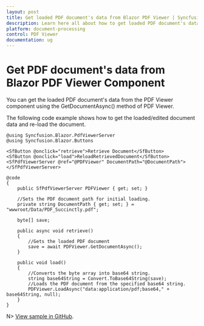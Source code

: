 ```yaml
---
layout: post
title: Get loaded PDF document's data from Blazor PDF Viewer | Syncfusion
description: Learn here all about how to get loaded PDF document's data in Syncfusion Blazor PDF Viewer component and more.
platform: document-processing
control: PDF Viewer
documentation: ug
---
```


# Get PDF document's data from Blazor PDF Viewer Component

You can get the loaded PDF document's data from the PDF Viewer component using the GetDocumentAsync() method of PDF Viewer. 

The following code example shows how to get the loaded/edited document data and re-load the document.

```cshtml
@using Syncfusion.Blazor.PdfViewerServer
@using Syncfusion.Blazor.Buttons

<SfButton @onclick="retrieve">Retrieve Document</SfButton>
<SfButton @onclick="load">ReloadRetrievedDocument</SfButton>
<SfPdfViewerServer @ref="@PDFViewer" DocumentPath="@DocumentPath"> </SfPdfViewerServer>

@code
{
    public SfPdfViewerServer PDFViewer { get; set; }

    //Sets the PDF document path for initial loading.
    private string DocumentPath { get; set; } = "wwwroot/Data/PDF_Succinctly.pdf";

    byte[] save;

    public async void retrieve()
    {
        //Gets the loaded PDF document
        save = await PDFViewer.GetDocumentAsync();
    }

    public void load()
    {
        //Converts the byte array into base64 string.
        string base64String = Convert.ToBase64String(save);
        //Loads the PDF document from the specified base64 string.
        PDFViewer.LoadAsync("data:application/pdf;base64," + base64String, null);
    }    
}
```
N> [View sample in GitHub](https://github.com/SyncfusionExamples/blazor-pdf-viewer-classic-examples/tree/master/Common/Get%20the%20PDF%20document%20as%20a%20byte%20array).